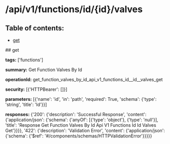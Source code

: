 # /api/v1/functions/id/{id}/valves

## Table of contents:
- [get](#get)

<a name="get" />
## get

**tags:** ['functions']

**summary:** Get Function Valves By Id

**operationId:** get_function_valves_by_id_api_v1_functions_id__id__valves_get

**security:** [{'HTTPBearer': []}]

**parameters:** [{'name': 'id', 'in': 'path', 'required': True, 'schema': {'type': 'string', 'title': 'Id'}}]

**responses:** {'200': {'description': 'Successful Response', 'content': {'application/json': {'schema': {'anyOf': [{'type': 'object'}, {'type': 'null'}], 'title': 'Response Get Function Valves By Id Api V1 Functions Id  Id  Valves Get'}}}}, '422': {'description': 'Validation Error', 'content': {'application/json': {'schema': {'$ref': '#/components/schemas/HTTPValidationError'}}}}}

